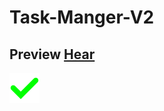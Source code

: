# Task-Manger-V2
## Preview  [Hear](https://ay77aga.github.io/Task-Manger-V2/)
![Logo](imgs/done.svg) 
